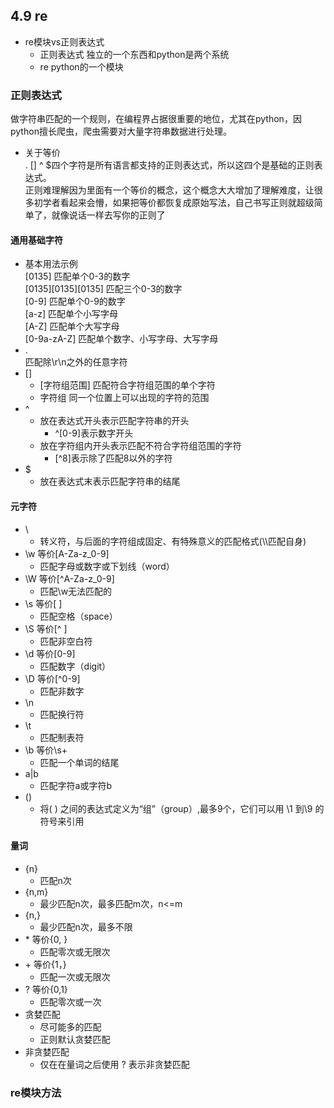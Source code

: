 ## 4.9 re
- re模块vs正则表达式  
	- 正则表达式 
		独立的一个东西和python是两个系统
	- re 
		python的一个模块

### 正则表达式
做字符串匹配的一个规则，在编程界占据很重要的地位，尤其在python，因python擅长爬虫，爬虫需要对大量字符串数据进行处理。  
- 关于等价   
. [] ^ $四个字符是所有语言都支持的正则表达式，所以这四个是基础的正则表达式。  
正则难理解因为里面有一个等价的概念，这个概念大大增加了理解难度，让很多初学者看起来会懵，如果把等价都恢复成原始写法，自己书写正则就超级简单了，就像说话一样去写你的正则了
#### 通用基础字符
- 基本用法示例  
	[0135] 匹配单个0-3的数字  
	[0135][0135][0135] 匹配三个0-3的数字  
	[0-9] 匹配单个0-9的数字  
	[a-z] 匹配单个小写字母  
	[A-Z] 匹配单个大写字母  
	[0-9a-zA-Z] 匹配单个数字、小写字母、大写字母  
- .  
匹配除\r\n之外的任意字符
- []  
	- [字符组范围]  匹配符合字符组范围的单个字符
	- 字符组  同一个位置上可以出现的字符的范围
- ^  
	- 放在表达式开头表示匹配字符串的开头
		- ^[0-9]表示数字开头
	- 放在字符组内开头表示匹配不符合字符组范围的字符
		- [^8]表示除了匹配8以外的字符
- $  
	- 放在表达式末表示匹配字符串的结尾
#### 元字符
- \  
	- 转义符，与后面的字符组成固定、有特殊意义的匹配格式(\\\\匹配自身)
- \w  等价[A-Za-z_0-9]  
	- 匹配字母或数字或下划线（word）
- \W  等价[^A-Za-z_0-9]  
	- 匹配\w无法匹配的
- \s  等价[ ]  
	- 匹配空格（space）
- \S  等价[^ ]  
	- 匹配非空白符
- \d  等价[0-9]  
	- 匹配数字（digit）
- \D  等价[^0-9]  
	- 匹配非数字
- \n    
	- 匹配换行符
- \t    
	- 匹配制表符
- \b  等价\s+  
	- 匹配一个单词的结尾
- a|b    
	- 匹配字符a或字符b
- ()    
	- 将(  ) 之间的表达式定义为“组”（group）,最多9个，它们可以用 \1 到\9 的符号来引用
#### 量词
- {n}
	- 匹配n次
- {n,m}
	- 最少匹配n次，最多匹配m次，n<=m
- {n,}  
	- 最少匹配n次，最多不限
- \*  等价{0, }  
	- 匹配零次或无限次
- \+  等价{1，}
	- 匹配一次或无限次
- ?	 等价{0,1}
	- 匹配零次或一次
- 贪婪匹配
	- 尽可能多的匹配
	- 正则默认贪婪匹配
- 非贪婪匹配
	- 仅在在量词之后使用 ? 表示非贪婪匹配

### re模块方法